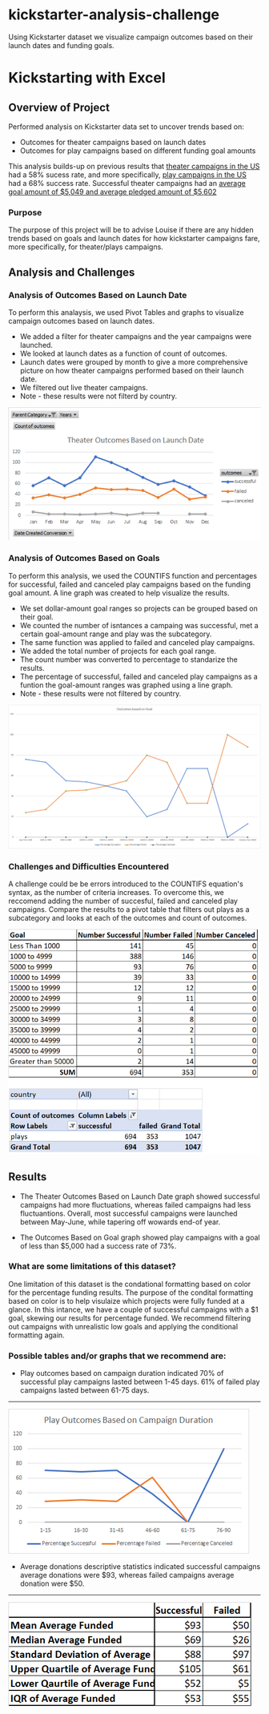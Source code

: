# kickstarter-analysis-challenge
Using Kickstarter dataset we visualize campaign outcomes based on their launch dates and funding goals.
# Kickstarting with Excel

## Overview of Project
Performed analysis on Kickstarter data set to uncover trends based on: 
- Outcomes for theater campaigns based on launch dates 
- Outcomes for play campaigns based on different funding goal amounts

This analysis builds-up on previous results that [theater campaigns in the US](https://github.com/arelysrsd87/kickstarter-analysis-challenge/blob/main/Theater_Outcomes_US_pie.png) had a 58% sucess rate, and more specifically, [play campaigns in the US](https://github.com/arelysrsd87/kickstarter-analysis-challenge/blob/main/Play_Outcomes_US_pie.png) had a 68% success rate. Successful theater campaigns had an [average goal amount of $5,049 and average pledged amount of $5,602](https://github.com/arelysrsd87/kickstarter-analysis-challenge/blob/main/Descriptive%20Statistics%20for%20Successful%20and%20Failed%20theater%20campaigns%20in%20US.png)

### Purpose
The purpose of this project will be to advise Louise if there are any hidden trends based on goals and launch dates for how kickstarter campaigns fare, more specifically, for theater/plays campaigns.

## Analysis and Challenges

### Analysis of Outcomes Based on Launch Date
To perform this analaysis, we used Pivot Tables and graphs to visualize campaign outcomes based on launch dates. 
- We added a filter for theater campaigns and the year campaigns were launched. 
- We looked at launch dates as a function of count of outcomes. 
- Launch dates were grouped by month to give a more comprehensive picture on how theater campaigns performed based on their launch date. 
- We filtered out live theater campaigns. 
- Note - these results were not filterd by country.

![Theater_Outcomes_vs_Launch](https://github.com/arelysrsd87/kickstarter-analysis-challenge/blob/main/Theater_Outcomes_vs_Launch.png)

### Analysis of Outcomes Based on Goals
To perform this analysis, we used the COUNTIFS function and percentages for successful, failed and canceled play campaigns based on the funding goal amount. A line graph was created to help visualize the results.
- We set dollar-amount goal ranges so projects can be grouped based on their goal.  
- We counted the number of isntances a campaing was successful, met a certain goal-amount range and play was the subcategory. 
- The same function was applied to failed and canceled play campaigns. 
- We added the total number of projects for each goal range.
- The count number was converted to percentage to standarize the results.
- The percentage of successful, failed and canceled play campaigns as a funtion the goal-amount ranges was graphed using a line graph.
- Note - these results were not filtered by country.

![Outcomes_vs_Goals](https://github.com/arelysrsd87/kickstarter-analysis-challenge/blob/main/Outcomes_vs_Goals.png)

### Challenges and Difficulties Encountered
A challenge could be be errors introduced to the COUNTIFS equation's syntax, as the number of criteria increases. To overcome this, we reccomend adding the number of succesful, failed and canceled play campaigns. Compare the results to a pivot table that filters out plays as a subcategory and looks at each of the outcomes and count of outcomes.

![COUNTIFS_syntax_verification](https://github.com/arelysrsd87/kickstarter-analysis-challenge/blob/main/COUNTIFS_syntax_verification.png)

## Results

- The Theater Outcomes Based on Launch Date graph showed successful campaigns had more fluctuations, whereas failed campaigns had less fluctuantions. Overall, most successful campaigns were launched between May-June, while tapering off wowards end-of year. 
 
- The Outcomes Based on Goal graph showed play campaigns with a goal of less than $5,000 had a success rate of 73%. 

### What are some limitations of this dataset?
One limitation of this dataset is the condational formatting based on color for the percentage funding results. The purpose of the condital formatting based on color is to help visulaize which projects were fully funded at a glance. In this intance, we have a couple of successful campaigns with a $1 goal, skewing our results for percentage funded. We recommend filtering out campaigns with unrealistic low goals and applying the conditional formatting again.  

### Possible tables and/or graphs that we recommend are: 
- Play outcomes based on campaign duration indicated 70% of successful play campaigns lasted between 1-45 days. 61% of failed play campaigns lasted between 61-75 days.
---
![Play_Outcomes_vs_Campaign_Duration](https://github.com/arelysrsd87/kickstarter-analysis-challenge/blob/main/Play_Outcomes_vs_Campaign_Duration.png)
- Average donations descriptive statistics indicated successful campaigns average donations were $93, whereas failed campaigns average donation were $50. 
---
![Average_Funded_Descriptive_Statistics](https://github.com/arelysrsd87/kickstarter-analysis-challenge/blob/main/Average_Funded_Descriptive_Statistics.png)
